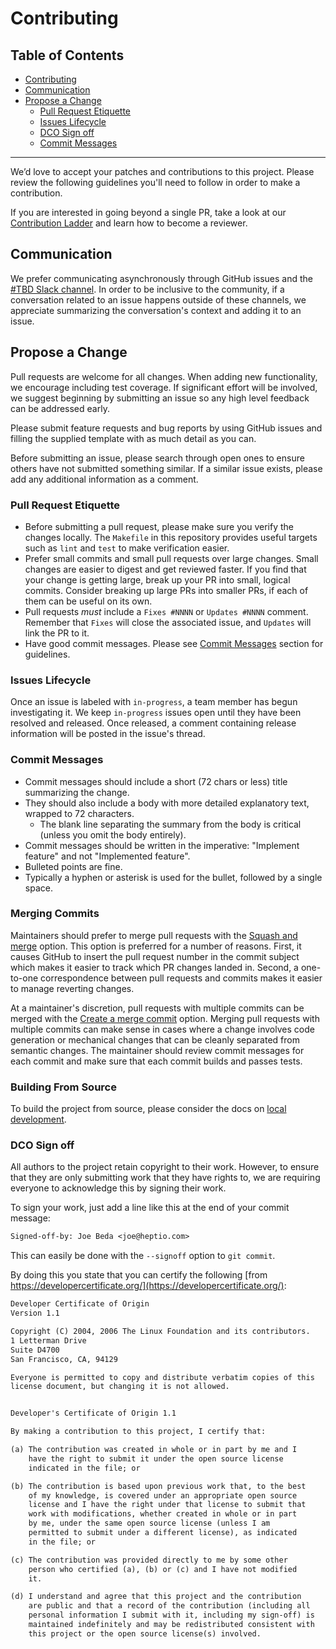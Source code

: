 # Contributing

## Table of Contents

* [Contributing](#contributing)
* [Communication](#communication)
* [Propose a Change](#propose-a-change)
  * [Pull Request Etiquette](#pull-request-etiquette)
  * [Issues Lifecycle](#issues-lifecycle)
  * [DCO Sign off](#dco-sign-off)
  * [Commit Messages](#commit-messages)

--------------

We’d love to accept your patches and contributions to this project. Please
review the following guidelines you'll need to follow in order to make a
contribution.

If you are interested in going beyond a single PR, take a look at our
[Contribution Ladder](docs/contribution-ladder.md) and learn how to become a
reviewer.

## Communication

We prefer communicating asynchronously through GitHub issues and the [#TBD
Slack channel](https://kubernetes.slack.com/archives/CQCDFHWFR). In order to be
inclusive to the community, if a conversation related to an issue happens
outside of these channels, we appreciate summarizing the conversation's context
and adding it to an issue.

## Propose a Change

Pull requests are welcome for all changes. When adding new functionality, we
encourage including test coverage. If significant effort will be involved, we
suggest beginning by submitting an issue so any high level feedback can be
addressed early.

Please submit feature requests and bug reports by using GitHub issues and filling
the supplied template with as much detail as you can.

Before submitting an issue, please search through open ones to ensure others
have not submitted something similar. If a similar issue exists, please add any
additional information as a comment.

### Pull Request Etiquette

* Before submitting a pull request, please make sure you verify the changes
  locally. The `Makefile` in this repository provides useful targets such as
  `lint` and `test` to make verification easier.
* Prefer small commits and small pull requests over large changes.
  Small changes are easier to digest and get reviewed faster. If you find
  that your change is getting large, break up your PR into small, logical
  commits. Consider breaking up large PRs into smaller PRs, if each of them
  can be useful on its own.
* Pull requests *must* include a `Fixes #NNNN` or `Updates #NNNN` comment. Remember
  that `Fixes` will close the associated issue, and `Updates` will link the PR to it.
* Have good commit messages. Please see [Commit Messages](#commit-messages)
  section for guidelines.

### Issues Lifecycle

Once an issue is labeled with `in-progress`, a team member has begun
investigating it. We keep `in-progress` issues open until they have been
resolved and released. Once released, a comment containing release information
will be posted in the issue's thread.

### Commit Messages

* Commit messages should include a short (72 chars or less) title summarizing the change.
* They should also include a body with more detailed explanatory text, wrapped to 72 characters.
  * The blank line separating the summary from the body is critical (unless you omit the body entirely).
* Commit messages should be written in the imperative: "Implement feature" and not "Implemented feature".
* Bulleted points are fine.
* Typically a hyphen or asterisk is used for the bullet, followed by a single space.

### Merging Commits

Maintainers should prefer to merge pull requests with the [Squash and merge](https://help.github.com/en/github/collaborating-with-issues-and-pull-requests/about-pull-request-merges#squash-and-merge-your-pull-request-commits) option.
This option is preferred for a number of reasons.
First, it causes GitHub to insert the pull request number in the commit subject
which makes it easier to track which PR changes landed in.
Second, a one-to-one correspondence between pull requests and commits makes it
easier to manage reverting changes.

At a maintainer's discretion, pull requests with multiple commits can be merged
with the [Create a merge commit](https://help.github.com/en/github/collaborating-with-issues-and-pull-requests/about-pull-request-merges)
option. Merging pull requests with multiple commits can make sense in cases
where a change involves code generation or mechanical changes that can be
cleanly separated from semantic changes. The maintainer should review commit
messages for each commit and make sure that each commit builds and passes
tests.

### Building From Source

To build the project from source, please consider the docs on [local development](docs/dev/build.md).

### DCO Sign off

All authors to the project retain copyright to their work. However, to ensure
that they are only submitting work that they have rights to, we are requiring
everyone to acknowledge this by signing their work.

To sign your work, just add a line like this at the end of your commit message:

```txt
Signed-off-by: Joe Beda <joe@heptio.com>
```

This can easily be done with the `--signoff` option to `git commit`.

By doing this you state that you can certify the following [from https://developercertificate.org/](https://developercertificate.org/):

```txt
Developer Certificate of Origin
Version 1.1

Copyright (C) 2004, 2006 The Linux Foundation and its contributors.
1 Letterman Drive
Suite D4700
San Francisco, CA, 94129

Everyone is permitted to copy and distribute verbatim copies of this
license document, but changing it is not allowed.


Developer's Certificate of Origin 1.1

By making a contribution to this project, I certify that:

(a) The contribution was created in whole or in part by me and I
    have the right to submit it under the open source license
    indicated in the file; or

(b) The contribution is based upon previous work that, to the best
    of my knowledge, is covered under an appropriate open source
    license and I have the right under that license to submit that
    work with modifications, whether created in whole or in part
    by me, under the same open source license (unless I am
    permitted to submit under a different license), as indicated
    in the file; or

(c) The contribution was provided directly to me by some other
    person who certified (a), (b) or (c) and I have not modified
    it.

(d) I understand and agree that this project and the contribution
    are public and that a record of the contribution (including all
    personal information I submit with it, including my sign-off) is
    maintained indefinitely and may be redistributed consistent with
    this project or the open source license(s) involved.
```
